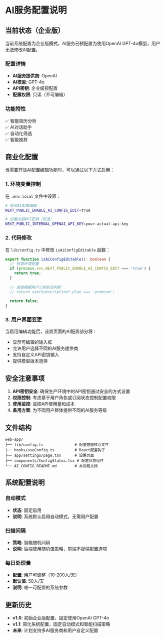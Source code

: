 # AI服务配置说明

## 当前状态（企业版）

当前系统配置为企业版模式，AI服务已预配置为使用OpenAI GPT-4o模型，用户无法修改AI配置。

### 配置详情

- **AI服务提供商**: OpenAI
- **AI模型**: GPT-4o
- **API密钥**: 企业级预配置
- **配置权限**: 只读（不可编辑）

### 功能特性

✅ 智能简历分析  
✅ AI对话助手  
✅ 自动化筛选  
✅ 智能推荐  

## 商业化配置

当需要开放AI配置编辑功能时，可以通过以下方式启用：

### 1. 环境变量控制

在 `.env.local` 文件中设置：

```bash
# 启用AI配置编辑
NEXT_PUBLIC_ENABLE_AI_CONFIG_EDIT=true

# 设置内部API密钥（可选）
NEXT_PUBLIC_INTERNAL_OPENAI_API_KEY=your-actual-api-key
```

### 2. 代码修改

在 `lib/config.ts` 中修改 `isAiConfigEditable` 函数：

```typescript
export function isAiConfigEditable(): boolean {
  // 检查环境变量
  if (process.env.NEXT_PUBLIC_ENABLE_AI_CONFIG_EDIT === 'true') {
    return true;
  }
  
  // 或者根据用户订阅状态判断
  // return userSubscription?.plan === 'premium';
  
  return false;
}
```

### 3. 用户界面变更

当启用编辑功能后，设置页面的AI配置部分将：

- 显示可编辑的输入框
- 允许用户选择不同的AI服务提供商
- 支持自定义API密钥输入
- 提供模型版本选择

## 安全注意事项

1. **API密钥安全**: 确保生产环境中的API密钥通过安全的方式设置
2. **权限控制**: 考虑基于用户角色或订阅状态控制配置权限
3. **使用监控**: 监控API使用量和成本
4. **备用方案**: 为不同用户群体提供不同的AI服务等级

## 文件结构

```
web-app/
├── lib/config.ts              # 配置管理核心文件
├── hooks/useConfig.ts         # React配置钩子
├── app/settings/page.tsx      # 设置页面
├── components/ConfigStatus.tsx # 配置状态组件
└── AI_CONFIG_README.md        # 本说明文档
```

## 系统配置说明

### 自动模式
- **状态**: 固定启用
- **说明**: 系统默认启用自动模式，无需用户配置

### 扫描间隔
- **策略**: 智能随机间隔
- **说明**: 后端使用随机值策略，前端不提供配置选项

### 每日处理量
- **配置**: 用户可调整（10-200人/天）
- **默认值**: 50人/天
- **说明**: 唯一可配置的系统参数

## 更新历史

- **v1.0**: 初始企业版配置，固定使用OpenAI GPT-4o
- **v1.1**: 简化系统配置，固定自动模式和智能扫描策略
- **未来**: 计划支持多AI服务商和用户自定义配置 